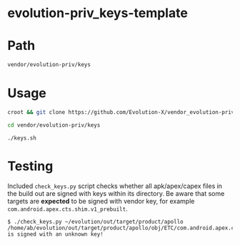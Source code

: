 # evolution-priv_keys-template

# Path

``` bash
vendor/evolution-priv/keys
```
# Usage

```bash
croot && git clone https://github.com/Evolution-X/vendor_evolution-priv_keys-template vendor/evolution-priv/keys
```

```bash
cd vendor/evolution-priv/keys
```

```
./keys.sh
```

# Testing

Included `check_keys.py` script checks whether all apk/apex/capex files in the build out are signed with keys within its directory. Be aware that some targets are **expected** to be signed with vendor key, for example `com.android.apex.cts.shim.v1_prebuilt`.

```
$ ./check_keys.py ~/evolution/out/target/product/apollo
/home/ab/evolution/out/target/product/apollo/obj/ETC/com.android.apex.cts.shim.v1_prebuilt_intermediates/com.android.apex.cts.shim.apex is signed with an unknown key!
```
